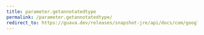 ```yaml
---
title: parameter.getannotatedtype
permalink: /parameter.getannotatedtype/
redirect_to: https://guava.dev/releases/snapshot-jre/api/docs/com/google/common/reflect/Parameter.html#getAnnotatedType--
---
```

